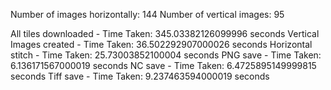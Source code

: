 Number of images horizontally:  144
Number of vertical images:  95

All tiles downloaded - Time Taken: 345.03382126099996 seconds
Vertical Images created - Time Taken: 36.502292907000026 seconds
Horizontal stitch - Time Taken: 25.73003852100004 seconds
PNG save - Time Taken: 6.136171567000019 seconds
NC save - Time Taken: 6.4725895149999815 seconds
Tiff save - Time Taken: 9.237463594000019 seconds